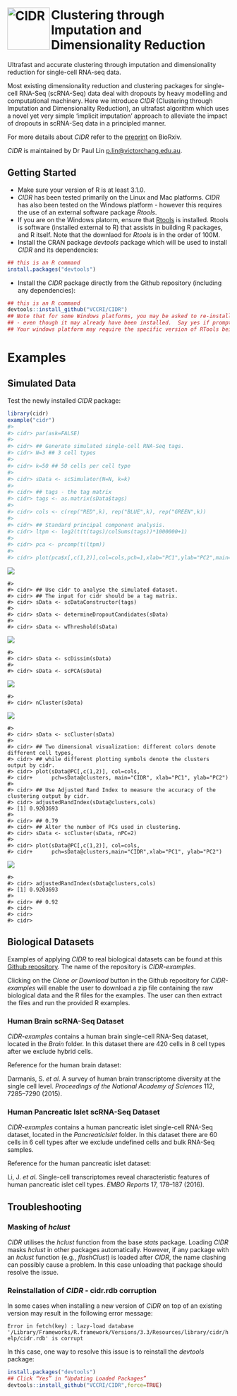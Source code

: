 
<!-- README.md is generated from README.Rmd. Please edit that file -->
<a href="url"><img src="http://bioinformatics.victorchang.edu.au/projects/cidr/images/cidr_logo.png" align="left" height="96" alt="CIDR"></a>
=============================================================================================================================================

Clustering through Imputation and Dimensionality Reduction
==========================================================

Ultrafast and accurate clustering through imputation and dimensionality reduction for single-cell RNA-seq data.

Most existing dimensionality reduction and clustering packages for single-cell RNA-Seq (scRNA-Seq) data deal with dropouts by heavy modelling and computational machinery. Here we introduce *CIDR* (Clustering through Imputation and Dimensionality Reduction), an ultrafast algorithm which uses a novel yet very simple ‘implicit imputation’ approach to alleviate the impact of dropouts in scRNA-Seq data in a principled manner.

For more details about *CIDR* refer to the [preprint](http://biorxiv.org/content/early/2016/08/10/068775) on BioRxiv.

*CIDR* is maintained by Dr Paul Lin <p.lin@victorchang.edu.au>.

Getting Started
---------------

-   Make sure your version of R is at least 3.1.0.
-   *CIDR* has been tested primarily on the Linux and Mac platforms. *CIDR* has also been tested on the Windows platform - however this requires the use of an external software package *Rtools*.
-   If you are on the Windows platorm, ensure that [Rtools](https://cran.r-project.org/bin/windows/Rtools/) is installed. Rtools is software (installed external to R) that assists in building R packages, and R itself. Note that the downlaod for *Rtools* is in the order of 100M.
-   Install the CRAN package *devtools* package which will be used to install *CIDR* and its dependencies:

``` r
## this is an R command
install.packages("devtools")
```

-   Install the *CIDR* package directly from the Github repository (including any dependencies):

``` r
## this is an R command
devtools::install_github("VCCRI/CIDR")
## Note that for some Windows platforms, you may be asked to re-install RTools
## - even though it may already have been installed.  Say yes if prompted.
## Your windows platform may require the specific version of RTools being suggested.
```

Examples
========

Simulated Data
--------------

Test the newly installed *CIDR* package:

``` r
library(cidr)
example("cidr")
#> 
#> cidr> par(ask=FALSE)
#> 
#> cidr> ## Generate simulated single-cell RNA-Seq tags.
#> cidr> N=3 ## 3 cell types
#> 
#> cidr> k=50 ## 50 cells per cell type
#> 
#> cidr> sData <- scSimulator(N=N, k=k)
#> 
#> cidr> ## tags - the tag matrix
#> cidr> tags <- as.matrix(sData$tags)
#> 
#> cidr> cols <- c(rep("RED",k), rep("BLUE",k), rep("GREEN",k))
#> 
#> cidr> ## Standard principal component analysis.
#> cidr> ltpm <- log2(t(t(tags)/colSums(tags))*1000000+1)
#> 
#> cidr> pca <- prcomp(t(ltpm))
#> 
#> cidr> plot(pca$x[,c(1,2)],col=cols,pch=1,xlab="PC1",ylab="PC2",main="prcomp")
```

![](README-unnamed-chunk-4-1.png)

    #> 
    #> cidr> ## Use cidr to analyse the simulated dataset.
    #> cidr> ## The input for cidr should be a tag matrix.
    #> cidr> sData <- scDataConstructor(tags)
    #> 
    #> cidr> sData <- determineDropoutCandidates(sData)
    #> 
    #> cidr> sData <- wThreshold(sData)

![](README-unnamed-chunk-4-2.png)

    #> 
    #> cidr> sData <- scDissim(sData)
    #> 
    #> cidr> sData <- scPCA(sData)

![](README-unnamed-chunk-4-3.png)

    #> 
    #> cidr> nCluster(sData)

![](README-unnamed-chunk-4-4.png)

    #> 
    #> cidr> sData <- scCluster(sData)
    #> 
    #> cidr> ## Two dimensional visualization: different colors denote different cell types,
    #> cidr> ## while different plotting symbols denote the clusters output by cidr.
    #> cidr> plot(sData@PC[,c(1,2)], col=cols,
    #> cidr+      pch=sData@clusters, main="CIDR", xlab="PC1", ylab="PC2")
    #> 
    #> cidr> ## Use Adjusted Rand Index to measure the accuracy of the clustering output by cidr.
    #> cidr> adjustedRandIndex(sData@clusters,cols)
    #> [1] 0.9203693
    #> 
    #> cidr> ## 0.79
    #> cidr> ## Alter the number of PCs used in clustering.
    #> cidr> sData <- scCluster(sData, nPC=2)
    #> 
    #> cidr> plot(sData@PC[,c(1,2)], col=cols,
    #> cidr+      pch=sData@clusters,main="CIDR",xlab="PC1", ylab="PC2")

![](README-unnamed-chunk-4-5.png)

    #> 
    #> cidr> adjustedRandIndex(sData@clusters,cols)
    #> [1] 0.9203693
    #> 
    #> cidr> ## 0.92
    #> cidr> 
    #> cidr> 
    #> cidr>

Biological Datasets
-------------------

Examples of applying *CIDR* to real biological datasets can be found at this [Github repository](https://github.com/VCCRI/CIDR-examples). The name of the repository is *CIDR-examples*.

Clicking on the *Clone or Download* button in the Github repository for *CIDR-examples* will enable the user to download a zip file containing the raw biological data and the R files for the examples. The user can then extract the files and run the provided R examples.

### Human Brain scRNA-Seq Dataset

*CIDR-examples* contains a human brain single-cell RNA-Seq dataset, located in the *Brain* folder. In this dataset there are 420 cells in 8 cell types after we exclude hybrid cells.

Reference for the human brain dataset:

Darmanis, S. *et al.* A survey of human brain transcriptome diversity at the single cell level. *Proceedings of the National Academy of Sciences* 112, 7285–7290 (2015).

### Human Pancreatic Islet scRNA-Seq Dataset

*CIDR-examples* contains a human pancreatic islet single-cell RNA-Seq dataset, located in the *PancreaticIslet* folder. In this dataset there are 60 cells in 6 cell types after we exclude undefined cells and bulk RNA-Seq samples.

Reference for the human pancreatic islet dataset:

Li, J. *et al.* Single-cell transcriptomes reveal characteristic features of human pancreatic islet cell types. *EMBO Reports* 17, 178–187 (2016).

Troubleshooting
---------------

### Masking of *hclust*

*CIDR* utilises the *hclust* function from the base *stats* package. Loading *CIDR* masks *hclust* in other packages automatically. However, if any package with an *hclust* function (e.g., *flashClust*) is loaded after *CIDR*, the name clashing can possibly cause a problem. In this case unloading that package should resolve the issue.

### Reinstallation of *CIDR* - cidr.rdb corruption

In some cases when installing a new version of *CIDR* on top of an existing version may result in the following error message:

`Error in fetch(key) : lazy-load database '/Library/Frameworks/R.framework/Versions/3.3/Resources/library/cidr/help/cidr.rdb' is corrupt`

In this case, one way to resolve this issue is to reinstall the *devtools* package:

``` r
install.packages("devtools")
## Click “Yes” in “Updating Loaded Packages”
devtools::install_github("VCCRI/CIDR",force=TRUE)
```
